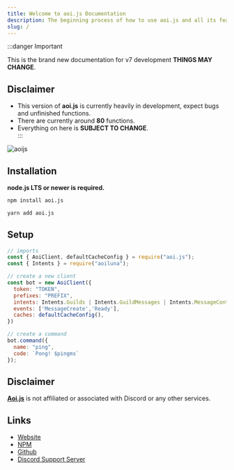 ```yaml
---
title: Welcome to aoi.js Documentation
description: The beginning process of how to use aoi.js and all its features.
slug: /
---
```


:::danger Important

This is the brand new documentation for v7 development **THINGS MAY CHANGE**.

## Disclaimer

- This version of **aoi.js** is currently heavily in development, expect bugs and unfinished functions.
- There are currently around **80** functions.
- Everything on here is **SUBJECT TO CHANGE**.  
:::

![aoijs](https://github.com/aoijs/website/blob/master/assets/images/aoijs-banner.png?raw=true)

## Installation

**node.js LTS or newer is required.**

```bash
npm install aoi.js
```

```bash
yarn add aoi.js
```

## Setup

```javascript
// imports
const { AoiClient, defaultCacheConfig } = require("aoi.js");
const { Intents } = require("aoiluna");

// create a new client
const bot = new AoiClient({
  token: "TOKEN",
  prefixes: "PREFIX",
  intents: Intents.Guilds | Intents.GuildMessages | Intents.MessageContent,
  events: ['MessageCreate','Ready'],
  caches: defaultCacheConfig(),
})

// create a command
bot.command({
  name: "ping",
  code: `Pong! $pingms`
});
```

## Disclaimer

**[Aoi.js](https://www.npmjs.com/package/aoi.js)** is not affiliated or associated with Discord or any other services.

## Links

- [Website](https://aoi.js.org)
- [NPM](https://www.npmjs.com/package/aoi.js)
- [Github](https://github.com/AkaruiDevelopment/aoi.js)
- [Discord Support Server](https://discord.gg/HMUfMXDQsV)
